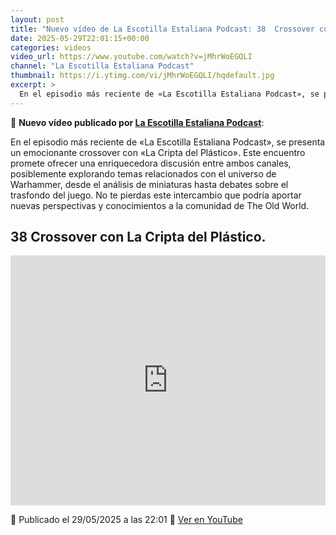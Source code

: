 ```yaml
---
layout: post
title: "Nuevo vídeo de La Escotilla Estaliana Podcast: 38  Crossover con La Cripta del Plástico."
date: 2025-05-29T22:01:15+00:00
categories: videos
video_url: https://www.youtube.com/watch?v=jMhrWoEGQLI
channel: "La Escotilla Estaliana Podcast"
thumbnail: https://i.ytimg.com/vi/jMhrWoEGQLI/hqdefault.jpg
excerpt: >
  En el episodio más reciente de «La Escotilla Estaliana Podcast», se presenta un emocionante crossover con «La Cripta del Plástico». Este encuentro promete ofrecer una enriquecedora discusión entre ambos canales, posiblemente explorando temas relacionados con el universo de Warhammer, desde el análisis de miniaturas hasta debates sobre el trasfondo del juego. No te pierdas este intercambio que podría aportar nuevas perspectivas y conocimientos a la comunidad de The Old World.
---
```


🎥 **Nuevo vídeo publicado por [La Escotilla Estaliana Podcast](https://www.youtube.com/channel/UCnuFKtPyiIav80gPpPFdMiQ)**:

En el episodio más reciente de «La Escotilla Estaliana Podcast», se presenta un emocionante crossover con «La Cripta del Plástico». Este encuentro promete ofrecer una enriquecedora discusión entre ambos canales, posiblemente explorando temas relacionados con el universo de Warhammer, desde el análisis de miniaturas hasta debates sobre el trasfondo del juego. No te pierdas este intercambio que podría aportar nuevas perspectivas y conocimientos a la comunidad de The Old World.

## 38  Crossover con La Cripta del Plástico.

<iframe width="100%" height="400" src="https://www.youtube.com/embed/jMhrWoEGQLI" frameborder="0" allowfullscreen></iframe>

📅 Publicado el 29/05/2025 a las 22:01
🔗 [Ver en YouTube](https://www.youtube.com/watch?v=jMhrWoEGQLI)
